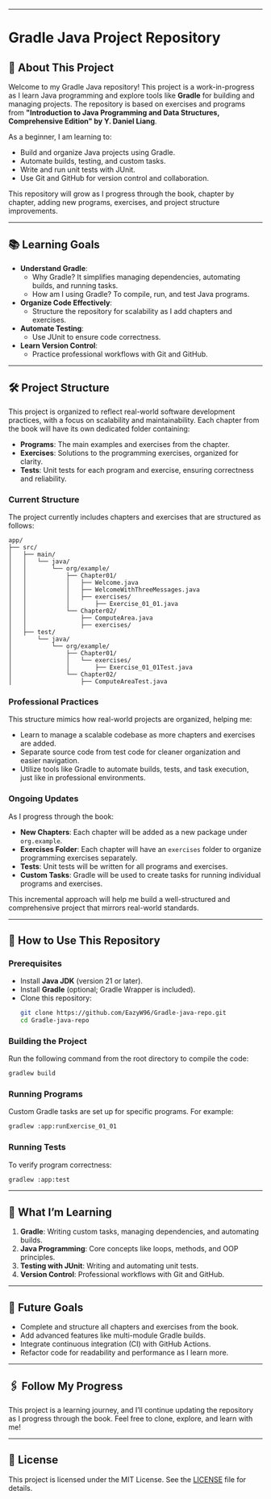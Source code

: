 

---

# Gradle Java Project Repository

## 🚀 **About This Project**
Welcome to my Gradle Java repository! This project is a work-in-progress as I learn Java programming and explore tools like **Gradle** for building and managing projects. The repository is based on exercises and programs from **"Introduction to Java Programming and Data Structures, Comprehensive Edition" by Y. Daniel Liang**.

As a beginner, I am learning to:
- Build and organize Java projects using Gradle.
- Automate builds, testing, and custom tasks.
- Write and run unit tests with JUnit.
- Use Git and GitHub for version control and collaboration.

This repository will grow as I progress through the book, chapter by chapter, adding new programs, exercises, and project structure improvements.

---

## 📚 **Learning Goals**
- **Understand Gradle**:
  - Why Gradle? It simplifies managing dependencies, automating builds, and running tasks.
  - How am I using Gradle? To compile, run, and test Java programs.
- **Organize Code Effectively**:
  - Structure the repository for scalability as I add chapters and exercises.
- **Automate Testing**:
  - Use JUnit to ensure code correctness.
- **Learn Version Control**:
  - Practice professional workflows with Git and GitHub.

---

## 🛠 **Project Structure**
This project is organized to reflect real-world software development practices, with a focus on scalability and maintainability. Each chapter from the book will have its own dedicated folder containing:
- **Programs**: The main examples and exercises from the chapter.
- **Exercises**: Solutions to the programming exercises, organized for clarity.
- **Tests**: Unit tests for each program and exercise, ensuring correctness and reliability.

### **Current Structure**
The project currently includes chapters and exercises that are structured as follows:
```
app/
├── src/
│   ├── main/
│   │   └── java/
│   │       └── org/example/
│   │           ├── Chapter01/
│   │           │   ├── Welcome.java
│   │           │   ├── WelcomeWithThreeMessages.java
│   │           │   ├── exercises/
│   │           │       ├── Exercise_01_01.java
│   │           └── Chapter02/
│   │               ├── ComputeArea.java
│   │               ├── exercises/
│   ├── test/
│       └── java/
│           └── org/example/
│               ├── Chapter01/
│               │   └── exercises/
│               │       ├── Exercise_01_01Test.java
│               └── Chapter02/
│                   ├── ComputeAreaTest.java
```

### **Professional Practices**
This structure mimics how real-world projects are organized, helping me:
- Learn to manage a scalable codebase as more chapters and exercises are added.
- Separate source code from test code for cleaner organization and easier navigation.
- Utilize tools like Gradle to automate builds, tests, and task execution, just like in professional environments.

### **Ongoing Updates**
As I progress through the book:
- **New Chapters**: Each chapter will be added as a new package under `org.example`.
- **Exercises Folder**: Each chapter will have an `exercises` folder to organize programming exercises separately.
- **Tests**: Unit tests will be written for all programs and exercises.
- **Custom Tasks**: Gradle will be used to create tasks for running individual programs and exercises.

This incremental approach will help me build a well-structured and comprehensive project that mirrors real-world standards.

---

## 🚦 **How to Use This Repository**
### **Prerequisites**
- Install **Java JDK** (version 21 or later).
- Install **Gradle** (optional; Gradle Wrapper is included).
- Clone this repository:
  ```bash
  git clone https://github.com/EazyW96/Gradle-java-repo.git
  cd Gradle-java-repo
  ```

### **Building the Project**
Run the following command from the root directory to compile the code:
```bash
gradlew build
```

### **Running Programs**
Custom Gradle tasks are set up for specific programs. For example:
```bash
gradlew :app:runExercise_01_01
```

### **Running Tests**
To verify program correctness:
```bash
gradlew :app:test
```

---

## 🌟 **What I’m Learning**
1. **Gradle**: Writing custom tasks, managing dependencies, and automating builds.
2. **Java Programming**: Core concepts like loops, methods, and OOP principles.
3. **Testing with JUnit**: Writing and automating unit tests.
4. **Version Control**: Professional workflows with Git and GitHub.

---

## 🎯 **Future Goals**
- Complete and structure all chapters and exercises from the book.
- Add advanced features like multi-module Gradle builds.
- Integrate continuous integration (CI) with GitHub Actions.
- Refactor code for readability and performance as I learn more.

---

## 🖇 **Follow My Progress**
This project is a learning journey, and I’ll continue updating the repository as I progress through the book. Feel free to clone, explore, and learn with me!

---

## 📜 **License**
This project is licensed under the MIT License. See the [LICENSE](LICENSE) file for details.






